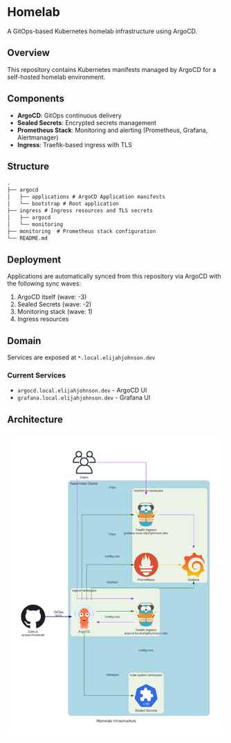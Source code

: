 # Homelab

A GitOps-based Kubernetes homelab infrastructure using ArgoCD.

## Overview

This repository contains Kubernetes manifests managed by ArgoCD for a self-hosted homelab environment.

## Components

- **ArgoCD**: GitOps continuous delivery
- **Sealed Secrets**: Encrypted secrets management
- **Prometheus Stack**: Monitoring and alerting (Prometheus, Grafana, Alertmanager)
- **Ingress**: Traefik-based ingress with TLS

## Structure

```     
.
├── argocd
│   ├── applications # ArgoCD Application manifests
│   └── bootstrap # Root application
├── ingress # Ingress resources and TLS secrets
│   ├── argocd
│   └── monitoring
├── monitoring  # Prometheus stack configuration
└── README.md
```

## Deployment

Applications are automatically synced from this repository via ArgoCD with the following sync waves:
1. ArgoCD itself (wave: -3)
2. Sealed Secrets (wave: -2)
3. Monitoring stack (wave: 1)
4. Ingress resources

## Domain

Services are exposed at `*.local.elijahjohnson.dev`

### Current Services

- `argocd.local.elijahjohnson.dev` - ArgoCD UI
- `grafana.local.elijahjohnson.dev` - Grafana UI

## Architecture
![Homelab Infrastructure](images/homelab_infrastructure.png)